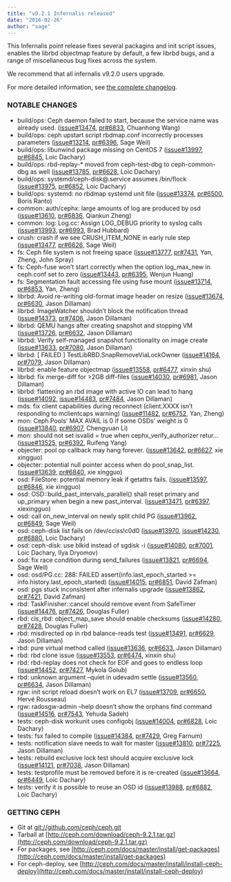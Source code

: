 ```yaml
---
title: "v9.2.1 Infernalis released"
date: "2016-02-26"
author: "sage"
---
```


This Infernalis point release fixes several packagins and init script issues, enables the librbd objectmap feature by default, a few librbd bugs, and a range of miscellaneous bug fixes across the system.

We recommend that all infernalis v9.2.0 users upgrade.

For more detailed information, see [the complete changelog](http://docs.ceph.com/docs/master/_downloads/v9.2.1.txt).

### NOTABLE CHANGES

- build/ops: Ceph daemon failed to start, because the service name was already used. ([issue#13474](http://tracker.ceph.com/issues/13474), [pr#6833](http://github.com/ceph/ceph/pull/6833), Chuanhong Wang)
- build/ops: ceph upstart script rbdmap.conf incorrectly processes parameters ([issue#13214](http://tracker.ceph.com/issues/13214), [pr#6396](http://github.com/ceph/ceph/pull/6396), Sage Weil)
- build/ops: libunwind package missing on CentOS 7 ([issue#13997](http://tracker.ceph.com/issues/13997), [pr#6845](http://github.com/ceph/ceph/pull/6845), Loic Dachary)
- build/ops: rbd-replay-\* moved from ceph-test-dbg to ceph-common-dbg as well ([issue#13785](http://tracker.ceph.com/issues/13785), [pr#6628](http://github.com/ceph/ceph/pull/6628), Loic Dachary)
- build/ops: systemd/ceph-disk@.service assumes /bin/flock ([issue#13975](http://tracker.ceph.com/issues/13975), [pr#6852](http://github.com/ceph/ceph/pull/6852), Loic Dachary)
- build/ops: systemd: no rbdmap systemd unit file ([issue#13374](http://tracker.ceph.com/issues/13374), [pr#6500](http://github.com/ceph/ceph/pull/6500), Boris Ranto)
- common: auth/cephx: large amounts of log are produced by osd ([issue#13610](http://tracker.ceph.com/issues/13610), [pr#6836](http://github.com/ceph/ceph/pull/6836), Qiankun Zheng)
- common: log: Log.cc: Assign LOG\_DEBUG priority to syslog calls ([issue#13993](http://tracker.ceph.com/issues/13993), [pr#6993](http://github.com/ceph/ceph/pull/6993), Brad Hubbard)
- crush: crash if we see CRUSH\_ITEM\_NONE in early rule step ([issue#13477](http://tracker.ceph.com/issues/13477), [pr#6626](http://github.com/ceph/ceph/pull/6626), Sage Weil)
- fs: Ceph file system is not freeing space ([issue#13777](http://tracker.ceph.com/issues/13777), [pr#7431](http://github.com/ceph/ceph/pull/7431), Yan, Zheng, John Spray)
- fs: Ceph-fuse won’t start correctly when the option log\_max\_new in ceph.conf set to zero ([issue#13443](http://tracker.ceph.com/issues/13443), [pr#6395](http://github.com/ceph/ceph/pull/6395), Wenjun Huang)
- fs: Segmentation fault accessing file using fuse mount ([issue#13714](http://tracker.ceph.com/issues/13714), [pr#6853](http://github.com/ceph/ceph/pull/6853), Yan, Zheng)
- librbd: Avoid re-writing old-format image header on resize ([issue#13674](http://tracker.ceph.com/issues/13674), [pr#6630](http://github.com/ceph/ceph/pull/6630), Jason Dillaman)
- librbd: ImageWatcher shouldn’t block the notification thread ([issue#14373](http://tracker.ceph.com/issues/14373), [pr#7406](http://github.com/ceph/ceph/pull/7406), Jason Dillaman)
- librbd: QEMU hangs after creating snapshot and stopping VM ([issue#13726](http://tracker.ceph.com/issues/13726), [pr#6632](http://github.com/ceph/ceph/pull/6632), Jason Dillaman)
- librbd: Verify self-managed snapshot functionality on image create ([issue#13633](http://tracker.ceph.com/issues/13633), [pr#7080](http://github.com/ceph/ceph/pull/7080), Jason Dillaman)
- librbd: \[ FAILED \] TestLibRBD.SnapRemoveViaLockOwner ([issue#14164](http://tracker.ceph.com/issues/14164), [pr#7079](http://github.com/ceph/ceph/pull/7079), Jason Dillaman)
- librbd: enable feature objectmap ([issue#13558](http://tracker.ceph.com/issues/13558), [pr#6477](http://github.com/ceph/ceph/pull/6477), xinxin shu)
- librbd: fix merge-diff for >2GB diff-files ([issue#14030](http://tracker.ceph.com/issues/14030), [pr#6981](http://github.com/ceph/ceph/pull/6981), Jason Dillaman)
- librbd: flattening an rbd image with active IO can lead to hang ([issue#14092](http://tracker.ceph.com/issues/14092), [issue#14483](http://tracker.ceph.com/issues/14483), [pr#7484](http://github.com/ceph/ceph/pull/7484), Jason Dillaman)
- mds: fix client capabilities during reconnect (client.XXXX isn’t responding to mclientcaps warning) ([issue#11482](http://tracker.ceph.com/issues/11482), [pr#6752](http://github.com/ceph/ceph/pull/6752), Yan, Zheng)
- mon: Ceph Pools’ MAX AVAIL is 0 if some OSDs’ weight is 0 ([issue#13840](http://tracker.ceph.com/issues/13840), [pr#6907](http://github.com/ceph/ceph/pull/6907), Chengyuan Li)
- mon: should not set isvalid = true when cephx\_verify\_authorizer retur... ([issue#13525](http://tracker.ceph.com/issues/13525), [pr#6392](http://github.com/ceph/ceph/pull/6392), Ruifeng Yang)
- objecter: pool op callback may hang forever. ([issue#13642](http://tracker.ceph.com/issues/13642), [pr#6627](http://github.com/ceph/ceph/pull/6627), xie xingguo)
- objecter: potential null pointer access when do pool\_snap\_list. ([issue#13639](http://tracker.ceph.com/issues/13639), [pr#6840](http://github.com/ceph/ceph/pull/6840), xie xingguo)
- osd: FileStore: potential memory leak if getattrs fails. ([issue#13597](http://tracker.ceph.com/issues/13597), [pr#6846](http://github.com/ceph/ceph/pull/6846), xie xingguo)
- osd: OSD::build\_past\_intervals\_parallel() shall reset primary and up\_primary when begin a new past\_interval. ([issue#13471](http://tracker.ceph.com/issues/13471), [pr#6397](http://github.com/ceph/ceph/pull/6397), xiexingguo)
- osd: call on\_new\_interval on newly split child PG ([issue#13962](http://tracker.ceph.com/issues/13962), [pr#6849](http://github.com/ceph/ceph/pull/6849), Sage Weil)
- osd: ceph-disk list fails on /dev/cciss!c0d0 ([issue#13970](http://tracker.ceph.com/issues/13970), [issue#14230](http://tracker.ceph.com/issues/14230), [pr#6880](http://github.com/ceph/ceph/pull/6880), Loic Dachary)
- osd: ceph-disk: use blkid instead of sgdisk -i ([issue#14080](http://tracker.ceph.com/issues/14080), [pr#7001](http://github.com/ceph/ceph/pull/7001), Loic Dachary, Ilya Dryomov)
- osd: fix race condition during send\_failures ([issue#13821](http://tracker.ceph.com/issues/13821), [pr#6694](http://github.com/ceph/ceph/pull/6694), Sage Weil)
- osd: osd/PG.cc: 288: FAILED assert(info.last\_epoch\_started >= info.history.last\_epoch\_started) ([issue#14015](http://tracker.ceph.com/issues/14015), [pr#6851](http://github.com/ceph/ceph/pull/6851), David Zafman)
- osd: pgs stuck inconsistent after infernalis upgrade ([issue#13862](http://tracker.ceph.com/issues/13862), [pr#7421](http://github.com/ceph/ceph/pull/7421), David Zafman)
- rbd: TaskFinisher::cancel should remove event from SafeTimer ([issue#14476](http://tracker.ceph.com/issues/14476), [pr#7426](http://github.com/ceph/ceph/pull/7426), Douglas Fuller)
- rbd: cls\_rbd: object\_map\_save should enable checksums ([issue#14280](http://tracker.ceph.com/issues/14280), [pr#7428](http://github.com/ceph/ceph/pull/7428), Douglas Fuller)
- rbd: misdirected op in rbd balance-reads test ([issue#13491](http://tracker.ceph.com/issues/13491), [pr#6629](http://github.com/ceph/ceph/pull/6629), Jason Dillaman)
- rbd: pure virtual method called ([issue#13636](http://tracker.ceph.com/issues/13636), [pr#6633](http://github.com/ceph/ceph/pull/6633), Jason Dillaman)
- rbd: rbd clone issue ([issue#13553](http://tracker.ceph.com/issues/13553), [pr#6474](http://github.com/ceph/ceph/pull/6474), xinxin shu)
- rbd: rbd-replay does not check for EOF and goes to endless loop ([issue#14452](http://tracker.ceph.com/issues/14452), [pr#7427](http://github.com/ceph/ceph/pull/7427), Mykola Golub)
- rbd: unknown argument –quiet in udevadm settle ([issue#13560](http://tracker.ceph.com/issues/13560), [pr#6634](http://github.com/ceph/ceph/pull/6634), Jason Dillaman)
- rgw: init script reload doesn’t work on EL7 ([issue#13709](http://tracker.ceph.com/issues/13709), [pr#6650](http://github.com/ceph/ceph/pull/6650), Hervé Rousseau)
- rgw: radosgw-admin –help doesn’t show the orphans find command ([issue#14516](http://tracker.ceph.com/issues/14516), [pr#7543](http://github.com/ceph/ceph/pull/7543), Yehuda Sadeh)
- tests: ceph-disk workunit uses configobj ([issue#14004](http://tracker.ceph.com/issues/14004), [pr#6828](http://github.com/ceph/ceph/pull/6828), Loic Dachary)
- tests: fsx failed to compile ([issue#14384](http://tracker.ceph.com/issues/14384), [pr#7429](http://github.com/ceph/ceph/pull/7429), Greg Farnum)
- tests: notification slave needs to wait for master ([issue#13810](http://tracker.ceph.com/issues/13810), [pr#7225](http://github.com/ceph/ceph/pull/7225), Jason Dillaman)
- tests: rebuild exclusive lock test should acquire exclusive lock ([issue#14121](http://tracker.ceph.com/issues/14121), [pr#7038](http://github.com/ceph/ceph/pull/7038), Jason Dillaman)
- tests: testprofile must be removed before it is re-created ([issue#13664](http://tracker.ceph.com/issues/13664), [pr#6449](http://github.com/ceph/ceph/pull/6449), Loic Dachary)
- tests: verify it is possible to reuse an OSD id ([issue#13988](http://tracker.ceph.com/issues/13988), [pr#6882](http://github.com/ceph/ceph/pull/6882), Loic Dachary)

### GETTING CEPH

- Git at [git://github.com/ceph/ceph.git](http://github.com/ceph/ceph)
- Tarball at [http://ceph.com/download/ceph-9.2.1.tar.gz](http://ceph.com/download/ceph-9.2.1.tar.gz)
- For packages, see [http://ceph.com/docs/master/install/get-packages](http://ceph.com/docs/master/install/get-packages)
- For ceph-deploy, see [http://ceph.com/docs/master/install/install-ceph-deploy](http://ceph.com/docs/master/install/install-ceph-deploy)
